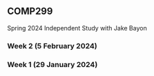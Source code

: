 ## COMP299
Spring 2024 Independent Study with Jake Bayon
### Week 2 (5 February 2024)
### Week 1 (29 January 2024)